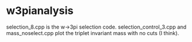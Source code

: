 # w3pianalysis

selection_8.cpp is the w->3pi selection code.
selection_control_3.cpp and mass_noselect.cpp plot the triplet invariant mass with no cuts (I think).
